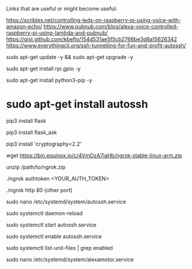 Links that are useful or might become useful: 

https://scribles.net/controlling-leds-on-raspberry-pi-using-voice-with-amazon-echo/
https://www.pubnub.com/blog/alexa-voice-controlled-raspberry-pi-using-lambda-and-pubnub/
https://gist.github.com/kbeflo/154d531ae5f5cb2766be3d8a15626342
https://www.everythingcli.org/ssh-tunnelling-for-fun-and-profit-autossh/

sudo apt-get update -y && sudo apt-get upgrade -y

sudo apt-get install rpi.gpio -y

sudo apt-get install python3-pip -y

# sudo apt-get install autossh 

pip3 install flask

pip3 install flask_ask

pip3 install 'cryptography<2.2'

wget https://bin.equinox.io/c/4VmDzA7iaHb/ngrok-stable-linux-arm.zip

unzip /path/to/ngrok.zip

./ngrok authtoken <YOUR_AUTH_TOKEN>

./ngrok http 80 (other port)




sudo nano /etc/systemd/system/autossh.service

sudo systemctl daemon-reload

sudo systemctl start autossh.service

sudo systemctl enable autossh.service

sudo systemctl list-unit-files | grep enabled

sudo nano /etc/systemd/system/alexamotor.service